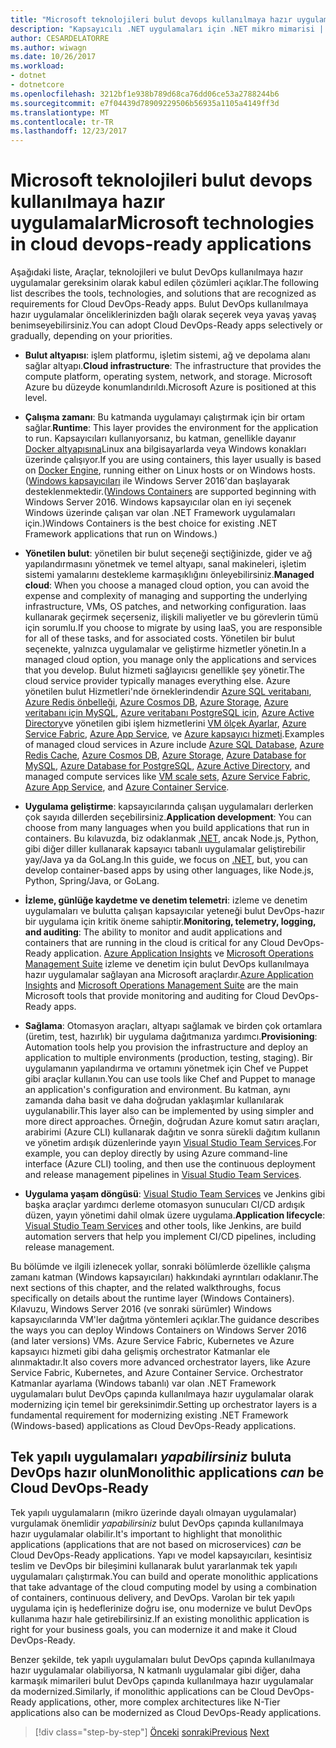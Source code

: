 ```yaml
---
title: "Microsoft teknolojileri bulut devops kullanılmaya hazır uygulamalar"
description: "Kapsayıcılı .NET uygulamaları için .NET mikro mimarisi | Microsoft teknolojileri bulut DevOps çapında kullanılmaya hazır uygulamalar"
author: CESARDELATORRE
ms.author: wiwagn
ms.date: 10/26/2017
ms.workload:
- dotnet
- dotnetcore
ms.openlocfilehash: 3212bf1e938b789d68ca76dd06ce53a2788244b6
ms.sourcegitcommit: e7f04439d78909229506b56935a1105a4149ff3d
ms.translationtype: MT
ms.contentlocale: tr-TR
ms.lasthandoff: 12/23/2017
---
```

# <a name="microsoft-technologies-in-cloud-devops-ready-applications"></a><span data-ttu-id="0fff4-103">Microsoft teknolojileri bulut devops kullanılmaya hazır uygulamalar</span><span class="sxs-lookup"><span data-stu-id="0fff4-103">Microsoft technologies in cloud devops-ready applications</span></span>

<span data-ttu-id="0fff4-104">Aşağıdaki liste, Araçlar, teknolojileri ve bulut DevOps kullanılmaya hazır uygulamalar gereksinim olarak kabul edilen çözümleri açıklar.</span><span class="sxs-lookup"><span data-stu-id="0fff4-104">The following list describes the tools, technologies, and solutions that are recognized as requirements for Cloud DevOps-Ready apps.</span></span> <span data-ttu-id="0fff4-105">Bulut DevOps kullanılmaya hazır uygulamalar önceliklerinizden bağlı olarak seçerek veya yavaş yavaş benimseyebilirsiniz.</span><span class="sxs-lookup"><span data-stu-id="0fff4-105">You can adopt Cloud DevOps-Ready apps selectively or gradually, depending on your priorities.</span></span>

-   <span data-ttu-id="0fff4-106">**Bulut altyapısı**: işlem platformu, işletim sistemi, ağ ve depolama alanı sağlar altyapı.</span><span class="sxs-lookup"><span data-stu-id="0fff4-106">**Cloud infrastructure**: The infrastructure that provides the compute platform, operating system, network, and storage.</span></span> <span data-ttu-id="0fff4-107">Microsoft Azure bu düzeyde konumlandırıldı.</span><span class="sxs-lookup"><span data-stu-id="0fff4-107">Microsoft Azure is positioned at this level.</span></span>

-   <span data-ttu-id="0fff4-108">**Çalışma zamanı**: Bu katmanda uygulamayı çalıştırmak için bir ortam sağlar.</span><span class="sxs-lookup"><span data-stu-id="0fff4-108">**Runtime**: This layer provides the environment for the application to run.</span></span> <span data-ttu-id="0fff4-109">Kapsayıcıları kullanıyorsanız, bu katman, genellikle dayanır [Docker altyapısına](https://docs.docker.com/engine/)Linux ana bilgisayarlarda veya Windows konakları üzerinde çalışıyor.</span><span class="sxs-lookup"><span data-stu-id="0fff4-109">If you are using containers, this layer usually is based on [Docker Engine](https://docs.docker.com/engine/), running either on Linux hosts or on Windows hosts.</span></span> <span data-ttu-id="0fff4-110">([Windows kapsayıcıları](https://docs.microsoft.com/virtualization/windowscontainers/about/) ile Windows Server 2016'dan başlayarak desteklenmektedir.</span><span class="sxs-lookup"><span data-stu-id="0fff4-110">([Windows Containers](https://docs.microsoft.com/virtualization/windowscontainers/about/) are supported beginning with Windows Server 2016.</span></span> <span data-ttu-id="0fff4-111">Windows kapsayıcılar olan en iyi seçenek Windows üzerinde çalışan var olan .NET Framework uygulamaları için.)</span><span class="sxs-lookup"><span data-stu-id="0fff4-111">Windows Containers is the best choice for existing .NET Framework applications that run on Windows.)</span></span>

-   <span data-ttu-id="0fff4-112">**Yönetilen bulut**: yönetilen bir bulut seçeneği seçtiğinizde, gider ve ağ yapılandırmasını yönetmek ve temel altyapı, sanal makineleri, işletim sistemi yamalarını destekleme karmaşıklığını önleyebilirsiniz.</span><span class="sxs-lookup"><span data-stu-id="0fff4-112">**Managed cloud**: When you choose a managed cloud option, you can avoid the expense and complexity of managing and supporting the underlying infrastructure, VMs, OS patches, and networking configuration.</span></span> <span data-ttu-id="0fff4-113">Iaas kullanarak geçirmek seçerseniz, ilişkili maliyetler ve bu görevlerin tümü için sorumlu.</span><span class="sxs-lookup"><span data-stu-id="0fff4-113">If you choose to migrate by using IaaS, you are responsible for all of these tasks, and for associated costs.</span></span> <span data-ttu-id="0fff4-114">Yönetilen bir bulut seçenekte, yalnızca uygulamalar ve geliştirme hizmetler yönetin.</span><span class="sxs-lookup"><span data-stu-id="0fff4-114">In a managed cloud option, you manage only the applications and services that you develop.</span></span> <span data-ttu-id="0fff4-115">Bulut hizmeti sağlayıcısı genellikle şey yönetir.</span><span class="sxs-lookup"><span data-stu-id="0fff4-115">The cloud service provider typically manages everything else.</span></span> <span data-ttu-id="0fff4-116">Azure yönetilen bulut Hizmetleri'nde örneklerindendir [Azure SQL veritabanı](https://azure.microsoft.com/services/sql-database), [Azure Redis önbelleği](https://azure.microsoft.com/services/cache/), [Azure Cosmos DB](https://azure.microsoft.com/services/cosmos-db/), [Azure Storage](https://azure.microsoft.com/services/storage/), [Azure veritabanı için MySQL](https://azure.microsoft.com/services/mysql/), [Azure veritabanı PostgreSQL için](https://azure.microsoft.com/services/postgresql/), [Azure Active Directory](https://azure.microsoft.com/services/active-directory/)ve yönetilen gibi işlem hizmetlerini [VM ölçek Ayarlar](https://azure.microsoft.com/services/virtual-machine-scale-sets/), [Azure Service Fabric](https://azure.microsoft.com/services/service-fabric/), [Azure App Service](https://azure.microsoft.com/services/app-service/), ve [Azure kapsayıcı hizmeti](https://azure.microsoft.com/services/container-service/).</span><span class="sxs-lookup"><span data-stu-id="0fff4-116">Examples of managed cloud services in Azure include [Azure SQL Database](https://azure.microsoft.com/services/sql-database), [Azure Redis Cache](https://azure.microsoft.com/services/cache/), [Azure Cosmos DB](https://azure.microsoft.com/services/cosmos-db/), [Azure Storage](https://azure.microsoft.com/services/storage/), [Azure Database for MySQL](https://azure.microsoft.com/services/mysql/), [Azure Database for PostgreSQL](https://azure.microsoft.com/services/postgresql/), [Azure Active Directory](https://azure.microsoft.com/services/active-directory/), and managed compute services like [VM scale sets](https://azure.microsoft.com/services/virtual-machine-scale-sets/), [Azure Service Fabric](https://azure.microsoft.com/services/service-fabric/), [Azure App Service](https://azure.microsoft.com/services/app-service/), and [Azure Container Service](https://azure.microsoft.com/services/container-service/).</span></span>

-   <span data-ttu-id="0fff4-117">**Uygulama geliştirme**: kapsayıcılarında çalışan uygulamaları derlerken çok sayıda dillerden seçebilirsiniz.</span><span class="sxs-lookup"><span data-stu-id="0fff4-117">**Application development**: You can choose from many languages when you build applications that run in containers.</span></span> <span data-ttu-id="0fff4-118">Bu kılavuzda, biz odaklanmak [.NET](https://www.microsoft.com/net), ancak Node.js, Python, gibi diğer diller kullanarak kapsayıcı tabanlı uygulamalar geliştirebilir yay/Java ya da GoLang.</span><span class="sxs-lookup"><span data-stu-id="0fff4-118">In this guide, we focus on [.NET](https://www.microsoft.com/net), but, you can develop container-based apps by using other languages, like Node.js, Python, Spring/Java, or GoLang.</span></span>

-   <span data-ttu-id="0fff4-119">**İzleme, günlüğe kaydetme ve denetim telemetri**: izleme ve denetim uygulamaları ve bulutta çalışan kapsayıcılar yeteneği bulut DevOps-hazır bir uygulama için kritik öneme sahiptir.</span><span class="sxs-lookup"><span data-stu-id="0fff4-119">**Monitoring, telemetry, logging, and auditing**: The ability to monitor and audit applications and containers that are running in the cloud is critical for any Cloud DevOps-Ready application.</span></span> <span data-ttu-id="0fff4-120">[Azure Application Insights](https://azure.microsoft.com/services/application-insights/) ve [Microsoft Operations Management Suite](https://www.microsoft.com/cloud-platform/operations-management-suite) izleme ve denetim için bulut DevOps kullanılmaya hazır uygulamalar sağlayan ana Microsoft araçlardır.</span><span class="sxs-lookup"><span data-stu-id="0fff4-120">[Azure Application Insights](https://azure.microsoft.com/services/application-insights/) and [Microsoft Operations Management Suite](https://www.microsoft.com/cloud-platform/operations-management-suite) are the main Microsoft tools that provide monitoring and auditing for Cloud DevOps-Ready apps.</span></span>

-   <span data-ttu-id="0fff4-121">**Sağlama**: Otomasyon araçları, altyapı sağlamak ve birden çok ortamlara (üretim, test, hazırlık) bir uygulama dağıtmanıza yardımcı.</span><span class="sxs-lookup"><span data-stu-id="0fff4-121">**Provisioning**: Automation tools help you provision the infrastructure and deploy an application to multiple environments (production, testing, staging).</span></span> <span data-ttu-id="0fff4-122">Bir uygulamanın yapılandırma ve ortamını yönetmek için Chef ve Puppet gibi araçlar kullanın.</span><span class="sxs-lookup"><span data-stu-id="0fff4-122">You can use tools like Chef and Puppet to manage an application's configuration and environment.</span></span> <span data-ttu-id="0fff4-123">Bu katman, aynı zamanda daha basit ve daha doğrudan yaklaşımlar kullanılarak uygulanabilir.</span><span class="sxs-lookup"><span data-stu-id="0fff4-123">This layer also can be implemented by using simpler and more direct approaches.</span></span> <span data-ttu-id="0fff4-124">Örneğin, doğrudan Azure komut satırı araçları, arabirimi (Azure CLI) kullanarak dağıtın ve sonra sürekli dağıtım kullanın ve yönetim ardışık düzenlerinde yayın [Visual Studio Team Services](https://www.visualstudio.com/team-services/).</span><span class="sxs-lookup"><span data-stu-id="0fff4-124">For example, you can deploy directly by using Azure command-line interface (Azure CLI) tooling, and then use the continuous deployment and release management pipelines in [Visual Studio Team Services](https://www.visualstudio.com/team-services/).</span></span>

-   <span data-ttu-id="0fff4-125">**Uygulama yaşam döngüsü**: [Visual Studio Team Services](https://www.visualstudio.com/team-services/) ve Jenkins gibi başka araçlar yardımcı derleme otomasyon sunucuları CI/CD ardışık düzen, yayın yönetimi dahil olmak üzere uygulama.</span><span class="sxs-lookup"><span data-stu-id="0fff4-125">**Application lifecycle**: [Visual Studio Team Services](https://www.visualstudio.com/team-services/) and other tools, like Jenkins, are build automation servers that help you implement CI/CD pipelines, including release management.</span></span>

<span data-ttu-id="0fff4-126">Bu bölümde ve ilgili izlenecek yollar, sonraki bölümlerde özellikle çalışma zamanı katman (Windows kapsayıcıları) hakkındaki ayrıntıları odaklanır.</span><span class="sxs-lookup"><span data-stu-id="0fff4-126">The next sections of this chapter, and the related walkthroughs, focus specifically on details about the runtime layer (Windows Containers).</span></span> <span data-ttu-id="0fff4-127">Kılavuzu, Windows Server 2016 (ve sonraki sürümler) Windows kapsayıcılarında VM'ler dağıtma yöntemleri açıklar.</span><span class="sxs-lookup"><span data-stu-id="0fff4-127">The guidance describes the ways you can deploy Windows Containers on Windows Server 2016 (and later versions) VMs.</span></span> <span data-ttu-id="0fff4-128">Azure Service Fabric, Kubernetes ve Azure kapsayıcı hizmeti gibi daha gelişmiş orchestrator Katmanlar ele alınmaktadır.</span><span class="sxs-lookup"><span data-stu-id="0fff4-128">It also covers more advanced orchestrator layers, like Azure Service Fabric, Kubernetes, and Azure Container Service.</span></span> <span data-ttu-id="0fff4-129">Orchestrator Katmanlar ayarlama (Windows tabanlı) var olan .NET Framework uygulamaları bulut DevOps çapında kullanılmaya hazır uygulamalar olarak modernizing için temel bir gereksinimdir.</span><span class="sxs-lookup"><span data-stu-id="0fff4-129">Setting up orchestrator layers is a fundamental requirement for modernizing existing .NET Framework (Windows-based) applications as Cloud DevOps-Ready applications.</span></span>

## <a name="monolithic-applications-can-be-cloud-devops-ready"></a><span data-ttu-id="0fff4-130">Tek yapılı uygulamaları *yapabilirsiniz* buluta DevOps hazır olun</span><span class="sxs-lookup"><span data-stu-id="0fff4-130">Monolithic applications *can* be Cloud DevOps-Ready</span></span>

<span data-ttu-id="0fff4-131">Tek yapılı uygulamaların (mikro üzerinde dayalı olmayan uygulamalar) vurgulamak önemlidir *yapabilirsiniz* bulut DevOps çapında kullanılmaya hazır uygulamalar olabilir.</span><span class="sxs-lookup"><span data-stu-id="0fff4-131">It's important to highlight that monolithic applications (applications that are not based on microservices) *can* be Cloud DevOps-Ready applications.</span></span> <span data-ttu-id="0fff4-132">Yapı ve model kapsayıcıları, kesintisiz teslim ve DevOps bir bileşimini kullanarak bulut yararlanmak tek yapılı uygulamaları çalıştırmak.</span><span class="sxs-lookup"><span data-stu-id="0fff4-132">You can build and operate monolithic applications that take advantage of the cloud computing model by using a combination of containers, continuous delivery, and DevOps.</span></span> <span data-ttu-id="0fff4-133">Varolan bir tek yapılı uygulama için iş hedeflerinize doğru ise, onu modernize ve bulut DevOps kullanıma hazır hale getirebilirsiniz.</span><span class="sxs-lookup"><span data-stu-id="0fff4-133">If an existing monolithic application is right for your business goals, you can modernize it and make it Cloud DevOps-Ready.</span></span>

<span data-ttu-id="0fff4-134">Benzer şekilde, tek yapılı uygulamaları bulut DevOps çapında kullanılmaya hazır uygulamalar olabiliyorsa, N katmanlı uygulamalar gibi diğer, daha karmaşık mimarileri bulut DevOps çapında kullanılmaya hazır uygulamalar da modernized.</span><span class="sxs-lookup"><span data-stu-id="0fff4-134">Similarly, if monolithic applications can be Cloud DevOps-Ready applications, other, more complex architectures like N-Tier applications also can be modernized as Cloud DevOps-Ready applications.</span></span>

>[!div class="step-by-step"]
<span data-ttu-id="0fff4-135">[Önceki](reasons-to-lift-and-shift-existing-net-apps-to-cloud-devops-ready-applications.md)
[sonraki](what-about-cloud-optimized-applications.md)</span><span class="sxs-lookup"><span data-stu-id="0fff4-135">[Previous](reasons-to-lift-and-shift-existing-net-apps-to-cloud-devops-ready-applications.md)
[Next](what-about-cloud-optimized-applications.md)</span></span>
